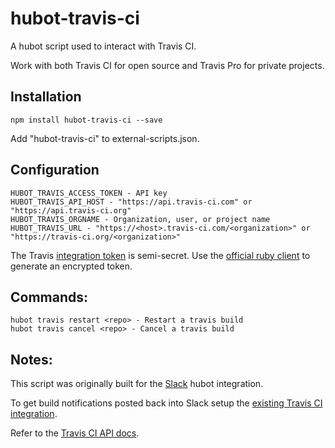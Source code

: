 # hubot-travis-ci

A hubot script used to interact with Travis CI.

Work with both Travis CI for open source and Travis Pro for private projects.

## Installation 

```
npm install hubot-travis-ci --save
```

Add "hubot-travis-ci" to external-scripts.json.

## Configuration

    HUBOT_TRAVIS_ACCESS_TOKEN - API key
    HUBOT_TRAVIS_API_HOST - "https://api.travis-ci.com" or "https://api.travis-ci.org"
    HUBOT_TRAVIS_ORGNAME - Organization, user, or project name
    HUBOT_TRAVIS_URL - "https://<host>.travis-ci.com/<organization>" or "https://travis-ci.org/<organization>"


The Travis [integration token](http://docs.travis-ci.com/user/encryption-keys/) 
is semi-secret. 
Use the [official ruby client](https://github.com/travis-ci/travis#readme) to 
generate an encrypted token.

##  Commands:

    hubot travis restart <repo> - Restart a travis build
    hubot travis cancel <repo> - Cancel a travis build

## Notes:
This script was originally built for the [Slack](https://www.slack.com) 
hubot integration.

To get build notifications posted back into Slack setup the 
[existing Travis CI integration](https://slack.com/integrations).

Refer to the [Travis CI API docs](http://docs.travis-ci.com/api/).
